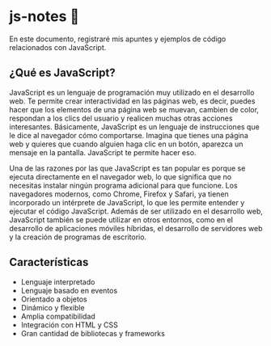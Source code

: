 # js-notes 📝
En este documento, registraré mis apuntes y ejemplos de código relacionados con JavaScript.
## ¿Qué es JavaScript?
JavaScript es un lenguaje de programación muy utilizado en el desarrollo web. Te permite crear interactividad en las páginas web, es decir, puedes hacer que los elementos de una página web se muevan, cambien de color, respondan a los clics del usuario y realicen muchas otras acciones interesantes. Básicamente, JavaScript es un lenguaje de instrucciones que le dice al navegador cómo comportarse. Imagina que tienes una página web y quieres que cuando alguien haga clic en un botón, aparezca un mensaje en la pantalla. JavaScript te permite hacer eso.

Una de las razones por las que JavaScript es tan popular es porque se ejecuta directamente en el navegador web, lo que significa que no necesitas instalar ningún programa adicional para que funcione. Los navegadores modernos, como Chrome, Firefox y Safari, ya tienen incorporado un intérprete de JavaScript, lo que les permite entender y ejecutar el código JavaScript. Además de ser utilizado en el desarrollo web, JavaScript también se puede utilizar en otros entornos, como en el desarrollo de aplicaciones móviles híbridas, el desarrollo de servidores web y la creación de programas de escritorio.
## Características
- Lenguaje interpretado
- Lenguaje basado en eventos
- Orientado a objetos
- Dinámico y flexible
- Amplia compatibilidad
- Integración con HTML y CSS
- Gran cantidad de bibliotecas y frameworks
